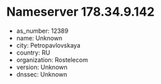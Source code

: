 # Nameserver 178.34.9.142

* as_number: 12389
* name: Unknown
* city: Petropavlovskaya
* country: RU
* organization: Rostelecom
* version: Unknown
* dnssec: Unknown
